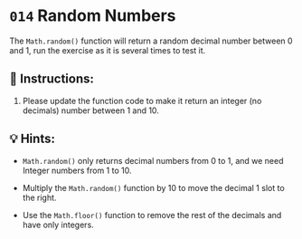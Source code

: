 # `014` Random Numbers

The `Math.random()` function will return a random decimal number between 0 and 1, run the exercise as it is several times to test it.

## 📝 Instructions:

1. Please update the function code to make it return an integer (no decimals) number between 1 and 10.

## 💡 Hints:

+ `Math.random()` only returns decimal numbers from 0 to 1, and we need Integer numbers from 1 to 10.

+ Multiply the `Math.random()` function by 10 to move the decimal 1 slot to the right.

+ Use the `Math.floor()` function to remove the rest of the decimals and have only integers.


